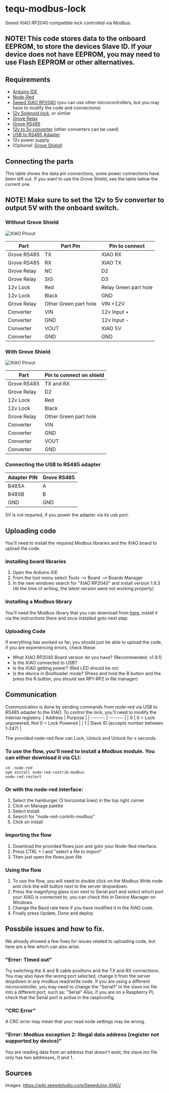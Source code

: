 # tequ-modbus-lock
Seeed XIAO RP2040 compatible lock controlled via Modbus.

## NOTE! This code stores data to the onboard EEPROM, to store the devices Slave ID. If your device does not have EEPROM, you may need to use Flash EEPROM or other alternatives.

## Requirements
- [Arduino IDE](https://www.arduino.cc/en/software)
- [Node-Red](https://nodered.org/docs/getting-started/)
- [Seeed XIAO RP2040](https://www.seeedstudio.com/XIAO-RP2040-v1-0-p-5026.html) (you can use other microcontrollers, but you may have to modify the code and connections)
- [12v Solenoid lock](https://www.sparkfun.com/products/15324), or similar
- [Grove Relay](https://www.seeedstudio.com/Grove-Relay.html)
- [Grove RS485](https://www.seeedstudio.com/Grove-RS485-p-2924.html)
- [12v to 5v converter](https://www.sparkfun.com/products/15208) (other converters can be used)
- [USB to RS485 Adapter](https://www.dfrobot.com/product-1029.html)
- 12v power supply
- (Optional: [Grove Shield](https://www.seeedstudio.com/Grove-Shield-for-Seeeduino-XIAO-p-4621.html))

## Connecting the parts

This table shows the data pin connections, some power connections have been left out. If you want to use the Grove Shield, see the table below the current one.

## NOTE! Make sure to set the 12v to 5v converter to output 5V with the onboard switch.

### Without Grove Shield

![XIAO Pinout](https://files.seeedstudio.com/wiki/XIAO-RP2040/img/xinpin.jpg)

| Part | Part Pin | Pin to connect |
| ---- | -------- | -------------- |
| Grove RS485 | TX | XIAO RX |
| Grove RS485 | RX | XIAO TX |
| Grove Relay | NC | D2 |
| Grove Relay | SIG | D3 |
| 12v Lock | Red | Relay Green part hole|
| 12v Lock | Black | GND |
| Grove Relay | Other Green part hole | VIN +12V |
| Converter | VIN | 12v Input + |
| Converter | GND | 12v Input - |
| Converter | VOUT | XIAO 5V |
| Converter | GND | GND |

### With Grove Shield

![XIAO Pinout](https://files.seeedstudio.com/wiki/Grove-Shield-for-Seeeduino-XIAO/img/pinout.png)

| Part | Pin to connect on shield |
| ---- | -------------- |
| Grove RS485 | TX and RX |
| Grove Relay | D2 |
| 12v Lock | Red | Relay Green part |
| 12v Lock | Black | GND |
| Grove Relay | Other Green part hole | VIN +12V |
| Converter | VIN | 12v Input + |
| Converter | GND | 12v Input - |
| Converter | VOUT | XIAO 5V |
| Converter | GND | GND |

### Connecting the USB to RS485 adapter

| Adapter PIN | Grove RS485 |
| ----------- | ----------- |
| B485A | A |
| B485B | B |
| GND | GND |
5V is not required, if you power the adapter via its usb port.

## Uploading code

You'll need to install the required Modbus libraries and the XIAO board to upload the code.

### Installing board libraries
1. Open the Arduino IDE
2. From the tool menu select Tools --> Board --> Boards Manager
3. In the new windows search for "XIAO RP2040" and install version 1.9.3 (At the time of writing, the latest version were not working properly)

### Installing a Modbus library
You'll need the Modbus library that you can download from [here](https://github.com/smarmengol/Modbus-Master-Slave-for-Arduino), install it via the instructions there and once installed goto next step.

### Uploading Code
If everything has worked so far, you should just be able to upload the code, if you are experiencing errors, check these:
- What XIAO RP2040 Board version do you have? (Recommended: v1.9.1)
- Is the XIAO connected to USB?
- Is the XIAO getting power? (Red LED should be on)
- Is the device in Bootloader mode? (Press and hold the B button and the press the R button, you should see RP1-RP2 in file manager)

## Communication
Communication is done by sending commands from node-red via USB to RS485 adapter to the XIAO. 
To control the lock, you'll need to modify the internal registery.
| Address | Purpose |
| ------- | ------- |
| 0 | 0 = Lock unpowered, Not 0 = Lock Powered |
| 1 | Slave ID (accepts number between 1-247) |

The provided node-red flow can Lock, Unlock and Unlock for x seconds.

### To use the flow, you'll need to install a Modbus module. You can either download it via CLI:

```
cd .node-red
npm install node-red-contrib-modbus
node-red-restart
```
### Or with the node-red interface:
1. Select the hamburger (3 horizontal lines) in the top right corner
2. Click on Manage palette
3. Select Install
4. Search for "node-red-contrib-modbus"
5. Click on install

### Importing the flow
1. Download the provided flows.json and goto your Node-Red interface.
2. Press CTRL + I and "select a file to import"
3. Then just open the flows.json file.

### Using the flow
1. To use the flow, you will need to double click on the Modbus Write node and click the edit button next to the server dropwdown.
2. Press the magnifying glass icon next to Serial port and select which port your XIAO is connected to, you can check this in Device Manager on Windows.
3. Change the Baud rate here if you have modified it in the XIAO code.
4. Finally press Update, Done and deploy

## Possbile issues and how to fix.
We already showed a few fixes for issues related to uploading code, but here are a few which can also arise.

### "Error: Timed out"
Try switching the A and B cable positions and the TX and RX connections.
You may also have the wrong port selected, change it from the server dropdown in any modbus read/write node.
If you are using a different microcontroller, you may need to change the "Serial1" in the slave.ino file into a different port, such as: "Serial"
Also, if you are on a Raspberry PI, check that the Serial port is active in the raspiconfig.

### "CRC Error"
A CRC error may mean that your read node settings may be wrong.

### "Error: Modbus exception 2: Illegal data address (register not supported by device)"
You are reading data from an address that doesn't exist, the slave.ino file only has two addresses, 0 and 1.

## Sources
Images: https://wiki.seeedstudio.com/Seeeduino-XIAO/

